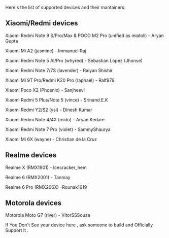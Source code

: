 Here's the list of supported devices and their mantainers:

Xiaomi/Redmi devices
------------------------------------------
Xiaomi Redmi Note 9 S/Pro/Max & POCO M2 Pro (unified as miatoll) - Aryan Gupta

Xiaomi Mi A2 (jasmine) - Immanuel Raj

Xiaomi Redmi Note 5 AI/Pro (whyred) - Sebastián López (Jhonse)

Xiaomi Redmi Note 7/7S (lavender) - Raiyan Shishir

Xiaomi Mi 9T Pro/Redmi K20 Pro (raphael) - Ralf979

Xiaomi Poco X2 (Phoenix) - Sanjheevi

Xiaomi Redmi 5 Plus/Note 5 (vince) - Srinand.E.K

Xiaomi Redmi Y2/S2 (ysl) - Dinesh Kumar

Xiaomi Redmi Note 4/4X (mido) - Aryan Kedare

Xiaomi Redmi Note 7 Pro (violet) - SammyShaurya

Xiaomi Mi 6X (wayne) - Christian de la Cruz

Realme devices
------------------------------------------
Realme X (RMX1901) - Icecracker_hem

Realme 6 (RMX2001) - Tanmay

Realme 6 Pro (RMX206X) -Rounak1619

Motorola devices
------------------------------------------
Motorola Moto G7 (river) - VitorSSSouza

If You Don't See your device here , ask someone to build and Officially Support it . 
